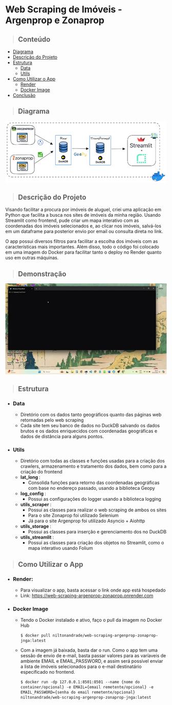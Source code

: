 # Web Scraping de Imóveis - Argenprop e Zonaprop


> ## Conteúdo

- [Diagrama](#diagrama)
- [Descrição do Projeto](#descrição-do-projeto)
- [Estrutura](#estrutura)
    - [Data](#data)
    - [Utils](#utils)
- [Como Utilizar o App](#como-utilizar-o-app)
    - [Render](#render)
    - [Docker Image](#docker-image)
- [Conclusão](#conclusão)

> ## Diagrama
<!-- ![Diagrama](.\app\assets\arquitetura_web_scraping_arg.png) -->
<p align="center">
  <img src=.\app\assets\arquitetura_web_scraping_arg.png alt="Diagrama">
</p>

> ## Descrição do Projeto

Visando facilitar a procura por imóveis de aluguel, criei uma aplicação em Python que facilita a busca nos sites de imóveis da minha região. Usando Streamlit como frontend, pude criar um mapa interativo com as coordenadas dos imóveis selecionados e, ao clicar nos imóveis, salvá-los em um dataframe para posterior envio por email ou consulta direta no link.

O app possui diversos filtros para facilitar a escolha dos imóveis com as características mais importantes. Além disso, todo o código foi colocado em uma imagem do Docker para facilitar tanto o deploy no Render quanto uso em outras máquinas.

> ## Demonstração

![Web Scraping Demo](/app/assets/projeto_web_scraping_arg.gif)

> ## Estrutura
- ### Data
    - Diretório com os dados tanto geográficos quanto das páginas web retornadas pelo web scraping
    - Cada site tem seu banco de dados no DuckDB salvando os dados brutos e os dados enriquecidos com coordenadas geográficas e dados de distância para alguns pontos.
- ### Utils
    - Diretório com todas as classes e funções usadas para a criação dos crawlers, armazenamento e tratamento dos dados, bem como para a criação do frontend
    - <b> lat_long </b>:
        - Consolida funções para retorno das coordenadas geográficas com base no endereço passado, usando a biblioteca Geopy
    - <b> log_config </b>:
        - Possui as configurações do logger usando a biblioteca logging
    - <b> utils_scraper </b>:
        - Possui as classes para realizar o web scraping de ambos os sites
        - Para o site Zonaprop foi utilizado Selenium
        - Já para o site Argenprop foi utilizado Asyncio + Aiohttp
    - <b> utils_storage </b>:
        - Possui as classes para inserção e gerenciamento dos no DuckDB
    - <b> utils_streamlit </b>:
        - Possui as classes para criação dos objetos no Streamlit, como o mapa interativo usando Folium
> ## Como Utilizar o App
- ### Render:
    - Para visualizar o app, basta acessar o link onde app está hospedado
    - Link: https://web-scraping-argenprop-zonaprop.onrender.com
- ### Docker Image
    - Tendo o Docker instalado e ativo, faço o pull da imagem no Docker Hub
        ```
        $ docker pull niltonandrade/web-scraping-argenprop-zonaprop-jnga:latest
        ```
    - Com a imagem já baixada, basta dar o run. Como o app tem uma sessão de envio de e-mail, basta passar valores para as varíaveis de ambiente EMAIL e EMAIL_PASSWORD, e assim será possível enviar a lista de imóveis selecionados para o e-mail destinatário especificado no frontend.
        ```
        $ docker run -dp 127.0.0.1:8501:8501 --name {nome do container/opcional} -e EMAIL={email remetente/opcional} -e EMAIL_PASSWORD={senha do email remetente/opcional} niltonandrade/web-scraping-argenprop-zonaprop-jnga:latest
        ```
